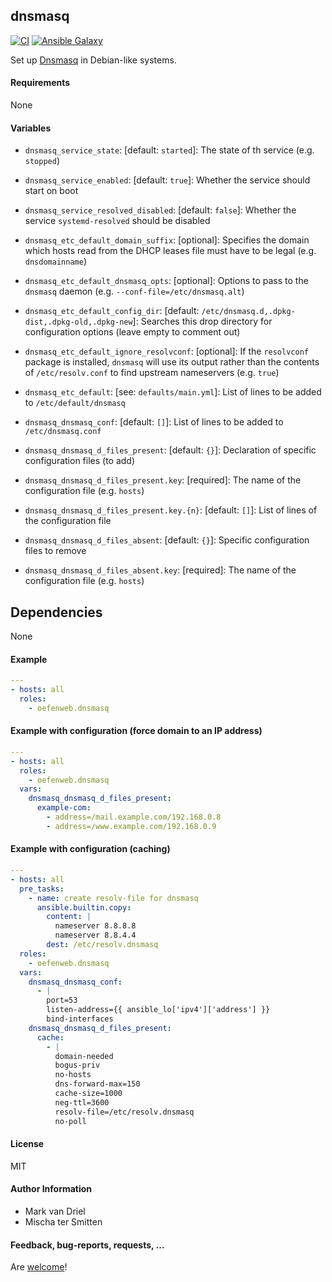 
## dnsmasq

[![CI](https://github.com/Oefenweb/ansible-dnsmasq/workflows/CI/badge.svg)](https://github.com/Oefenweb/ansible-dnsmasq/actions?query=workflow%3ACI)
[![Ansible Galaxy](http://img.shields.io/badge/ansible--galaxy-dnsmasq-blue.svg)](https://galaxy.ansible.com/Oefenweb/dnsmasq/)

Set up [Dnsmasq](http://www.thekelleys.org.uk/dnsmasq/doc.html) in Debian-like systems.

#### Requirements

None

#### Variables

* `dnsmasq_service_state`: [default: `started`]: The state of th service (e.g. `stopped`)
* `dnsmasq_service_enabled`: [default: `true`]: Whether the service should start on boot

* `dnsmasq_service_resolved_disabled`: [default: `false`]: Whether the service `systemd-resolved` should be disabled

* `dnsmasq_etc_default_domain_suffix`: [optional]: Specifies the domain which hosts read from the DHCP leases file must have to be legal (e.g. `dnsdomainname`)
* `dnsmasq_etc_default_dnsmasq_opts`: [optional]: Options to pass to the `dnsmasq` daemon (e.g. `--conf-file=/etc/dnsmasq.alt`)
* `dnsmasq_etc_default_config_dir`: [default: `/etc/dnsmasq.d,.dpkg-dist,.dpkg-old,.dpkg-new`]: Searches this drop directory for configuration options (leave empty to comment out)
* `dnsmasq_etc_default_ignore_resolvconf`: [optional]: If the `resolvconf` package is installed, `dnsmasq` will use its output rather than the contents of `/etc/resolv.conf` to find upstream nameservers (e.g. `true`)

* `dnsmasq_etc_default`: [see: `defaults/main.yml`]: List of lines to be added to `/etc/default/dnsmasq`

* `dnsmasq_dnsmasq_conf`: [default: `[]`]: List of lines to be added to `/etc/dnsmasq.conf`

* `dnsmasq_dnsmasq_d_files_present`: [default: `{}`]: Declaration of specific configuration files (to add)
* `dnsmasq_dnsmasq_d_files_present.key`: [required]: The name of the configuration file (e.g. `hosts`)
* `dnsmasq_dnsmasq_d_files_present.key.{n}`: [default: `[]`]: List of lines of the configuration file

* `dnsmasq_dnsmasq_d_files_absent`: [default: `{}`]: Specific configuration files to remove
* `dnsmasq_dnsmasq_d_files_absent.key`: [required]: The name of the configuration file (e.g. `hosts`)

## Dependencies

None

#### Example

```yaml
---
- hosts: all
  roles:
    - oefenweb.dnsmasq
```

#### Example with configuration (force domain to an IP address)

```yaml
---
- hosts: all
  roles:
    - oefenweb.dnsmasq
  vars:
    dnsmasq_dnsmasq_d_files_present:
      example-com:
        - address=/mail.example.com/192.168.0.8
        - address=/www.example.com/192.168.0.9
```

#### Example with configuration (caching)

```yaml
---
- hosts: all
  pre_tasks:
    - name: create resolv-file for dnsmasq
      ansible.builtin.copy:
        content: |
          nameserver 8.8.8.8
          nameserver 8.8.4.4
        dest: /etc/resolv.dnsmasq
  roles:
    - oefenweb.dnsmasq
  vars:
    dnsmasq_dnsmasq_conf:
      - |
        port=53
        listen-address={{ ansible_lo['ipv4']['address'] }}
        bind-interfaces
    dnsmasq_dnsmasq_d_files_present:
      cache:
        - |
          domain-needed
          bogus-priv
          no-hosts
          dns-forward-max=150
          cache-size=1000
          neg-ttl=3600
          resolv-file=/etc/resolv.dnsmasq
          no-poll
```

#### License

MIT

#### Author Information

* Mark van Driel
* Mischa ter Smitten

#### Feedback, bug-reports, requests, ...

Are [welcome](https://github.com/Oefenweb/ansible-dnsmasq/issues)!
